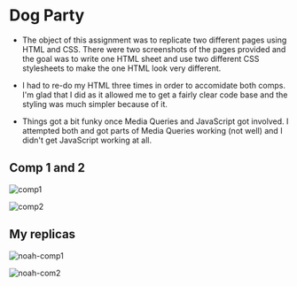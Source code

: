 # Dog Party

- The object of this assignment was to replicate two different pages using HTML and CSS. There were two screenshots of the pages provided and the goal was to write one HTML sheet and use two different CSS stylesheets to make the one HTML look very different. 

- I had to re-do my HTML three times in order to accomidate both comps. I'm glad that I did as it allowed me to get a fairly clear code base and the styling was much simpler because of it. 

- Things got a bit funky once Media Queries and JavaScript got involved. I attempted both and got parts of Media Queries working (not well) and I didn't get JavaScript working at all. 

## Comp 1 and 2
![comp1](http://frontend.turing.io/assets/images/projects/zen-garden/zen-garden-01.jpg)

![comp2](http://frontend.turing.io/assets/images/projects/zen-garden/zen-garden-02.jpg)

## My replicas 
![noah-comp1](https://user-images.githubusercontent.com/49107377/57201442-23342000-6f56-11e9-866d-ef0a6d339410.png)

![noah-com2](https://user-images.githubusercontent.com/49107377/57201441-23342000-6f56-11e9-977a-acae0ebd0794.png)